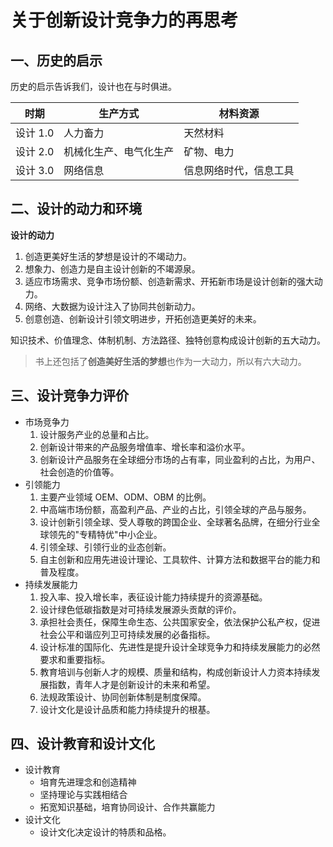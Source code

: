 # 关于创新设计竞争力的再思考

## 一、历史的启示

历史的启示告诉我们，设计也在与时俱进。

| 时期     | 生产方式               | 材料资源               |
| -------- | ---------------------- | ---------------------- |
| 设计 1.0 | 人力畜力               | 天然材料               |
| 设计 2.0 | 机械化生产、电气化生产 | 矿物、电力             |
| 设计 3.0 | 网络信息               | 信息网络时代，信息工具 |

## 二、设计的动力和环境

**设计的动力**

1. 创造更美好生活的梦想是设计的不竭动力。
2. 想象力、创造力是自主设计创新的不竭源泉。
3. 适应市场需求、竞争市场份额、创造新需求、开拓新市场是设计创新的强大动力。
4. 网络、大数据为设计注入了协同共创新动力。
5. 创意创造、创新设计引领文明进步，开拓创造更美好的未来。

知识技术、价值理念、体制机制、方法路径、独特创意构成设计创新的五大动力。

> 书上还包括了**创造美好生活的梦想**也作为一大动力，所以有六大动力。

## 三、设计竞争力评价

- 市场竞争力
  1. 设计服务产业的总量和占比。
  2. 创新设计带来的产品服务增值率、增长率和溢价水平。
  3. 创新设计产品服务在全球细分市场的占有率，同业盈利的占比，为用户、社会创造的价值等。
- 引领能力
  1. 主要产业领域 OEM、ODM、OBM 的比例。
  2. 中高端市场份额，高盈利产品、产业的占比，引领全球的产品与服务。
  3. 设计创新引领全球、受人尊敬的跨国企业、全球著名品牌，在细分行业全球领先的"专精特优"中小企业。
  4. 引领全球、引领行业的业态创新。
  5. 自主创新和应用先进设计理论、工具软件、计算方法和数据平台的能力和普及程度。
- 持续发展能力
  1. 投入率、投入增长率，表征设计能力持续提升的资源基础。
  2. 设计绿色低碳指数是对可持续发展源头贡献的评价。
  3. 承担社会责任，保障生命生态、公共国家安全，依法保护公私产权，促进社会公平和谐应列卫可持续发展的必备指标。
  4. 设计标准的国际化、先进性是提升设计全球竞争力和持续发展能力的必然要求和重要指标。
  5. 教育培训与创新人才的规模、质量和结构，构成创新设计人力资本持续发展指数，青年人才是创新设计的未来和希望。
  6. 法规政策设计、协同创新体制是制度保障。
  7. 设计文化是设计品质和能力持续提升的根基。

## 四、设计教育和设计文化

- 设计教育
  - 培育先进理念和创造精神
  - 坚持理论与实践相结合
  - 拓宽知识基础，培育协同设计、合作共赢能力
- 设计文化
  - 设计文化决定设计的特质和品格。
